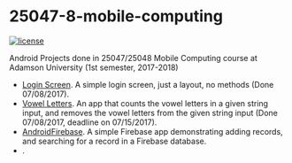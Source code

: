 # 25047-8-mobile-computing

[![license](https://img.shields.io/github/license/mashape/apistatus.svg)]()

Android Projects done in 25047/25048 Mobile Computing course at Adamson University (1st semester, 2017-2018)

* [Login Screen](https://github.com/AFAgarap/25047-8-mobile-computing/tree/master/Login). A simple login screen, just a layout, no methods (Done 07/08/2017). 
* [Vowel Letters](https://github.com/AFAgarap/25047-8-mobile-computing/tree/master/Vowels). An app that counts the vowel letters in a given string input, and removes the vowel letters from the given string input (Done 07/08/2017, deadline on 07/15/2017).
* [AndroidFirebase](https://github.com/AFAgarap/25047-8-mobile-computing/tree/master/AndroidFirebase). A simple Firebase app demonstrating adding records, and searching for a record in a Firebase database.
* [](https://github.com/AFAgarap/25047-8-mobile-computing/tree/master/AndroidFirebase).
